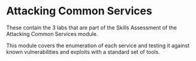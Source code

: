 # Attacking Common Services
These contain the 3 labs that are part of the Skills Assessment of the Attacking Common Services module.

This module covers the enumeration of each service and testing it against known vulnerabilities and exploits with a standard set of tools.